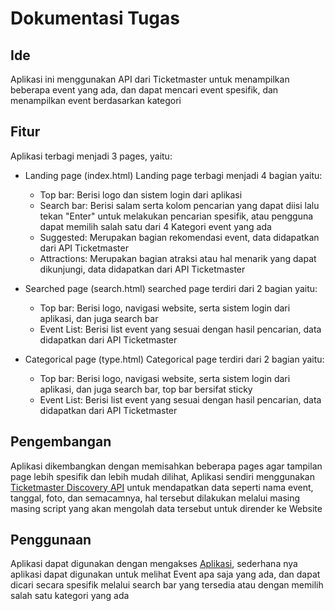 # Dokumentasi Tugas

## Ide

Aplikasi ini menggunakan API dari Ticketmaster untuk menampilkan beberapa event yang ada, dan dapat mencari event spesifik, dan menampilkan event berdasarkan kategori

## Fitur

Aplikasi terbagi menjadi 3 pages, yaitu:

- Landing page (index.html)
  Landing page terbagi menjadi 4 bagian yaitu:
  - Top bar: Berisi logo dan sistem login dari aplikasi
  - Search bar: Berisi salam serta kolom pencarian yang dapat diisi lalu tekan "Enter" untuk melakukan pencarian spesifik, atau pengguna dapat memilih salah satu dari 4 Kategori event yang ada
  - Suggested: Merupakan bagian rekomendasi event, data didapatkan dari API Ticketmaster
  - Attractions: Merupakan bagian atraksi atau hal menarik yang dapat dikunjungi, data didapatkan dari API Ticketmaster

- Searched page (search.html)
  searched page terdiri dari 2 bagian yaitu:
  - Top bar: Berisi logo, navigasi website, serta sistem login dari aplikasi, dan juga search bar
  - Event List: Berisi list event yang sesuai dengan hasil pencarian, data didapatkan dari API Ticketmaster

- Categorical page (type.html)
  Categorical page terdiri dari 2 bagian yaitu:
  - Top bar: Berisi logo, navigasi website, serta sistem login dari aplikasi, dan juga search bar, top bar bersifat sticky
  - Event List: Berisi list event yang sesuai dengan hasil pencarian, data didapatkan dari API Ticketmaster

## Pengembangan

Aplikasi dikembangkan dengan memisahkan beberapa pages agar tampilan page lebih spesifik dan lebih mudah dilihat, Aplikasi sendiri menggunakan [Ticketmaster Discovery API](https://developer.ticketmaster.com/products-and-docs/apis/getting-started/) untuk mendapatkan data seperti nama event, tanggal, foto, dan semacamnya, hal tersebut dilakukan melalui masing masing script yang akan mengolah data tersebut untuk dirender ke Website

## Penggunaan

Aplikasi dapat digunakan dengan mengakses [Aplikasi](https://randytunru.github.io/ticketing-app-ticketmasterAPI/index.html), sederhana nya aplikasi dapat digunakan untuk melihat Event apa saja yang ada, dan dapat dicari secara spesifik melalui search bar yang tersedia atau dengan memilih salah satu kategori yang ada
